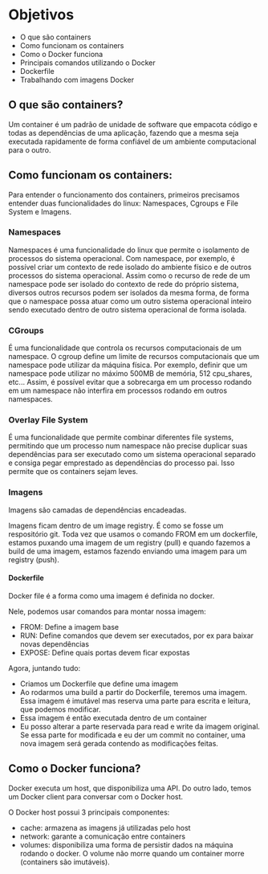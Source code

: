 # Objetivos

- O que são containers
- Como funcionam os containers
- Como o Docker funciona
- Principais comandos utilizando o Docker
- Dockerfile
- Trabalhando com imagens Docker

## O que são containers?

Um container é um padrão de unidade de software que empacota código e todas as dependências de uma aplicação, fazendo que a mesma seja executada rapidamente de forma confiável de um ambiente computacional para o outro.

## Como funcionam os containers:

Para entender o funcionamento dos containers, primeiros precisamos entender duas funcionalidades do linux: Namespaces, Cgroups e File System e Imagens.

### Namespaces

Namespaces é uma funcionalidade do linux que permite o isolamento de processos do sistema operacional. Com namespace, por exemplo, é possível criar um contexto de rede isolado do ambiente físico e de outros processos do sistema operacional. Assim como o recurso de rede de um namespace pode ser isolado do contexto de rede do próprio sistema, diversos outros recursos podem ser isolados da mesma forma, de forma que o namespace possa atuar como um outro sistema operacional inteiro sendo executado dentro de outro sistema operacional de forma isolada.

### CGroups

É uma funcionalidade que controla os recursos computacionais de um namespace. O cgroup define um limite de recursos computacionais que um namespace pode utilizar da máquina física. Por exemplo, definir que um namespace pode utilizar no máximo 500MB de memória, 512 cpu_shares, etc... Assim, é possível evitar que a sobrecarga em um processo rodando em um namespace não interfira em processos rodando em outros namespaces.

### Overlay File System

É uma funcionalidade que permite combinar diferentes file systems, permitindo que um processo num namespace não precise duplicar suas dependências para ser executado como um sistema operacional separado e consiga pegar emprestado as dependências do processo pai. Isso permite que os containers sejam leves.

### Imagens

Imagens são camadas de dependências encadeadas.

Imagens ficam dentro de um image registry. É como se fosse um respositório git. Toda vez que usamos o comando FROM em um dockerfile, estamos puxando uma imagem de um registry (pull) e quando fazemos a build de uma imagem, estamos fazendo enviando uma imagem para um registry (push).

#### Dockerfile

Docker file é a forma como uma imagem é definida no docker.

Nele, podemos usar comandos para montar nossa imagem:

- FROM: Define a imagem base
- RUN: Define comandos que devem ser executados, por ex para baixar novas dependências
- EXPOSE: Define quais portas devem ficar expostas

Agora, juntando tudo:
- Criamos um Dockerfile que define uma imagem
- Ao rodarmos uma build a partir do Dockerfile, teremos uma imagem. Essa imagem é imutável mas reserva uma parte para escrita e leitura, que podemos modificar.
- Essa imagem é então executada dentro de um container
- Eu posso alterar a parte reservada para read e write da imagem original. Se essa parte for modificada e eu der um commit no container, uma nova imagem será gerada contendo as modificações feitas.

## Como o Docker funciona?

Docker executa um host, que disponibiliza uma API. Do outro lado, temos um Docker client para conversar com o Docker host.

O Docker host possui 3 principais componentes:
- cache: armazena as imagens já utilizadas pelo host
- network: garante a comunicação entre containers
- volumes: disponibiliza uma forma de persistir dados na máquina rodando o docker. O volume não morre quando um container morre (containers são imutáveis).

